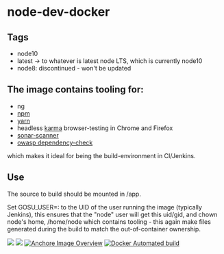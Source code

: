 # node-dev-docker

## Tags

* node10
* latest -> to whatever is latest node LTS, which is currently node10
* node8: discontinued - won't be updated

## The image contains tooling for:
* ng
* [npm](https://www.npmjs.com/get-npm)
* [yarn](https://yarnpkg.com)
* headless [karma](https://karma-runner.github.io/2.0/index.html) browser-testing in Chrome and Firefox
* [sonar-scanner](https://docs.sonarqube.org/display/SCAN/Analyzing+with+SonarQube+Scanner)
* [owasp dependency-check](https://jeremylong.github.io/DependencyCheck/dependency-check-cli/arguments.html)

which makes it ideal for being the build-environment in CI/Jenkins.

## Use
The source to build should be mounted in /app.

Set GOSU_USER=<uid>:<gid> to the UID of the user running the image (typically Jenkins),
this ensures that the "node" user will get this uid/gid, and chown node's home, /home/node
which contains tooling - this again make files generated during the build to match the out-of-container ownership.


[![](https://images.microbadger.com/badges/version/evryfs/node-dev-docker.svg)](https://microbadger.com/images/evryfs/node-dev-docker "Get your own version badge on microbadger.com")
[![](https://images.microbadger.com/badges/image/evryfs/node-dev-docker.svg)](https://microbadger.com/images/evryfs/node-dev-docker "Get your own image badge on microbadger.com")
[![Anchore Image Overview](https://anchore.io/service/badges/image/e2c0d6701dc601160be05eb3a8ca065f0dc448e6d06f46784760e4cf9f1c73d5)](https://anchore.io/image/dockerhub/evryfs%2Fnode-dev-docker%3Amaster)
[![Docker Automated build](https://img.shields.io/docker/automated/jrottenberg/ffmpeg.svg?style=plastic)](https://hub.docker.com/r/evryfs/node-dev-docker/)

